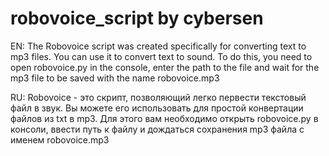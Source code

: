 # robovoice_script by cybersen
EN: The Robovoice script was created specifically for converting text to mp3 files. You can use it to convert text to sound. To do this, you need to open robovoice.py in the console, enter the path to the file and wait for the mp3 file to be saved with the name robovoice.mp3


RU: Robovoice - это скрипт, позволяющий легко первести текстовый файл в звук. Вы можете его использовать для простой конвертации файлов из txt в mp3. Для этого вам необходимо открыть robovoice.py в консоли, ввести путь к файлу и дождаться сохранения mp3 файла с именем robovoice.mp3
